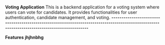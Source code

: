 **Voting Application**
This is a backend application for a voting system where users can vote for candidates. It provides functionalities for user authentication, candidate management, and voting.
**---------------------------------------------------------------------------------------------------------------------------------------------**

**Features**
**jhjhnbhg**



